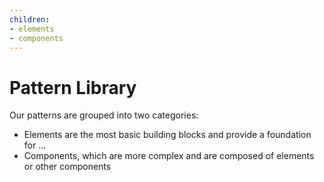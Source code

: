 ```yaml
---
children:
- elements
- components
---
```

# Pattern Library

Our patterns are grouped into two categories:

- Elements are the most basic building blocks and provide a foundation for …
- Components, which are more complex and are composed of elements or other components
